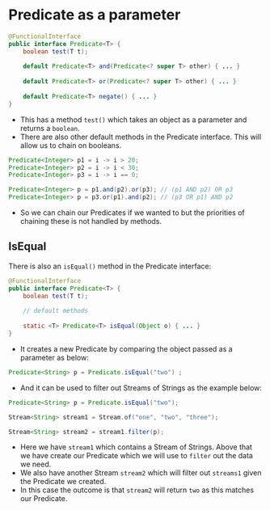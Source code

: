 # Predicate as a parameter

```java
@FunctionalInterface
public interface Predicate<T> {
    boolean test(T t);
    
    default Predicate<T> and(Predicate<? super T> other) { ... }
    
    default Predicate<T> or(Predicate<? super T> other) { ... }
    
    default Predicate<T> negate() { ... }
}
```

* This has a method `test()` which takes an object as a parameter and returns a `boolean`.
* There are also other default methods in the Predicate interface. This will allow us to
chain on booleans.

```java
Predicate<Integer> p1 = i -> i > 20;
Predicate<Integer> p2 = i -> i < 30;
Predicate<Integer> p3 = i -> i == 0;

Predicate<Integer> p = p1.and(p2).or(p3); // (p1 AND p2) OR p3
Predicate<Integer> p = p3.or(p1).and(p2); // (p3 OR p1) AND p2
```

* So we can chain our Predicates if we wanted to but the priorities of chaining these is 
not handled by methods.

## IsEqual

There is also an `isEqual()` method in the Predicate interface:

```java
@FunctionalInterface
public interface Predicate<T> {
    boolean test(T t);
    
    // default methods
    
    static <T> Predicate<T> isEqual(Object o) { ... } 
}
```

* It creates a new Predicate by comparing the object passed as a parameter as below:

```java
Predicate<String> p = Predicate.isEqual("two") ;
```

* And it can be used to filter out Streams of Strings as the example below:

```java
Predicate<String> p = Predicate.isEqual("two");

Stream<String> stream1 = Stream.of("one", "two", "three");

Stream<String> stream2 = stream1.filter(p);
```
* Here we have `stream1` which contains a Stream of Strings. Above that we have create our
Predicate which we will use to `filter` out the data we need.
* We also have another Stream `stream2` which will filter out `streams1` given the 
Predicate we created. 
* In this case the outcome is that `stream2` will return `two` as this matches our 
Predicate.